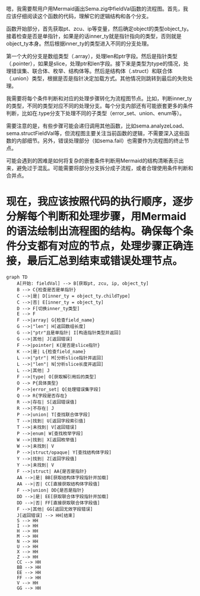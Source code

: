 嗯，我需要帮用户用Mermaid画出Sema.zig中fieldVal函数的流程图。首先，我应该仔细阅读这个函数的代码，理解它的逻辑结构和各个分支。

函数开始部分，首先获取pt、zcu、ip等变量，然后确定object的类型object_ty。接着检查是否是单指针，如果是的话inner_ty就是指针指向的类型，否则就是object_ty本身。然后根据inner_ty的类型进入不同的分支处理。

第一个大的分支是数组类型（.array），处理len和ptr字段。然后是指针类型（.pointer），如果是slice，处理ptr和len字段。接下来是类型为type的情况，处理错误集、联合体、枚举、结构体等。然后是结构体（.struct）和联合体（.union）类型，根据是否是指针决定加载方式。其他情况则跳转到最后的失败处理。

我需要将每个条件判断和对应的处理步骤转化为流程图节点。比如，判断inner_ty的类型，不同的类型对应不同的处理分支。每个分支内部还有可能嵌套更多的条件判断，比如在.type分支下处理不同的子类型（error_set、union、enum等）。

需要注意的是，有些步骤可能会递归调用其他函数，比如sema.analyzeLoad、sema.structFieldVal等，但流程图主要关注当前函数的逻辑，不需要深入这些函数的内部细节。另外，错误处理部分（如sema.fail）也需要作为流程图的终止节点。

可能会遇到的困难是如何将复杂的嵌套条件判断用Mermaid的结构清晰表示出来，避免过于混乱。可能需要将部分分支拆分成子流程，或者合理使用条件判断和合并点。

现在，我应该按照代码的执行顺序，逐步分解每个判断和处理步骤，用Mermaid的语法绘制出流程图的结构。确保每个条件分支都有对应的节点，处理步骤正确连接，最后汇总到结束或错误处理节点。
================================================
```mermaid
graph TD
    A[开始: fieldVal] --> B[获取pt, zcu, ip, object_ty]
    B --> C{检查是否是单指针}
    C -->|是| D[inner_ty = object_ty.childType]
    C -->|否| E[inner_ty = object_ty]
    D --> F[切换inner_ty类型]
    E --> F
    F -->|array| G{检查field_name}
    G -->|"len"| H[返回数组长度]
    G -->|"ptr"且是单指针| I[构造指针类型并返回]
    G -->|其他| J[返回错误]
    F -->|pointer| K{是否是slice指针}
    K -->|是| L{检查field_name}
    L -->|"ptr"| M[分析slice指针并返回]
    L -->|"len"| N[分析slice长度并返回]
    L -->|其他| J
    F -->|type| O[获取解引用后的类型]
    O --> P{具体类型}
    P -->|error_set| Q[处理错误集字段]
    Q --> R{字段是否存在}
    R -->|存在| S[返回错误值]
    R -->|不存在| J
    P -->|union| T[查找联合体字段]
    T -->|找到| U[返回字段索引值]
    T -->|未找到| V[返回错误]
    P -->|enum| W[查找枚举字段]
    W -->|找到| X[返回枚举值]
    W -->|未找到| V
    P -->|struct/opaque| Y[查找结构体字段]
    Y -->|找到| Z[返回字段值]
    Y -->|未找到| V
    F -->|struct| AA{是否是指针}
    AA -->|是| BB[获取结构体字段指针并加载]
    AA -->|否| CC[直接获取结构体字段值]
    F -->|union| DD{是否是指针}
    DD -->|是| EE[获取联合体字段指针并加载]
    DD -->|否| FF[直接获取联合体字段值]
    F -->|其他| GG[返回无效字段错误]
    J[返回错误] --> HH[结束]
    S --> HH
    I --> HH
    H --> HH
    M --> HH
    N --> HH
    U --> HH
    X --> HH
    Z --> HH
    CC --> HH
    BB --> HH
    EE --> HH
    FF --> HH
    V --> HH
    GG --> HH
```